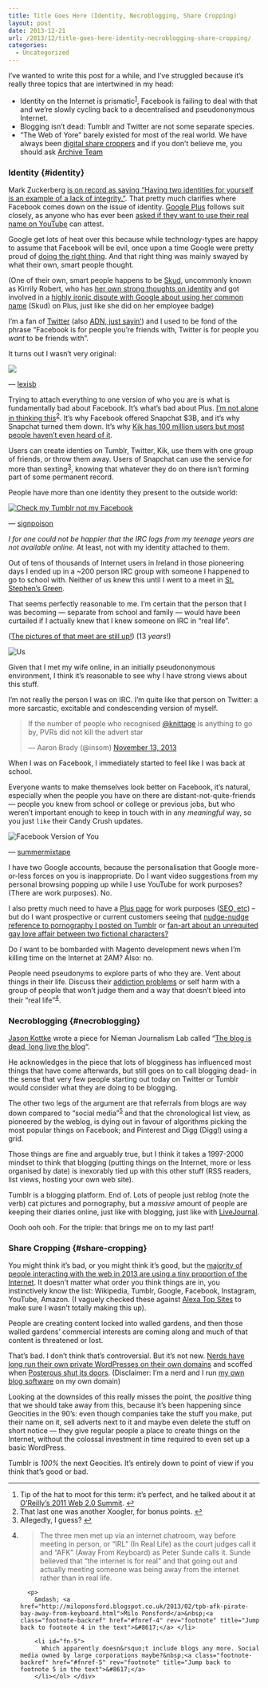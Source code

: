 ```yaml
---
title: Title Goes Here (Identity, Necroblogging, Share Cropping)
layout: post
date: 2013-12-21
url: /2013/12/title-goes-here-identity-necroblogging-share-cropping/
categories:
  - Uncategorized
---
```

I&rsquo;ve wanted to write this post for a while, and I&rsquo;ve struggled because it&rsquo;s really three topics that are intertwined in my head:

  * Identity on the Internet is prismatic<sup id="fnref-1"><a class="footnote-ref" href="#fn-1" rel="footnote">1</a></sup>, Facebook is failing to deal with that and we&rsquo;re slowly cycling back to a decentralised and pseudononymous Internet. 
  * Blogging isn&rsquo;t dead: Tumblr and Twitter are not some separate species. 
  * &ldquo;The Web of Yore&rdquo; barely existed for most of the real world. We have always been [digital share croppers][1] and if you don&rsquo;t believe me, you should ask [Archive Team][2] 

### Identity {#identity}

Mark Zuckerberg [is on record as saying &ldquo;Having two identities for yourself is an example of a lack of integrity.&rdquo;][3]. That pretty much clarifies where Facebook comes down on the issue of identity. [Google Plus][4] follows suit closely, as anyone who has ever been [asked if they want to use their real name on YouTube][5] can attest.

Google get lots of heat over this because while technology-types are happy to assume that Facebook will be evil, once upon a time Google were pretty proud of [doing the right thing][6]. And that right thing was mainly swayed by what their own, smart people thought.

(One of their own, smart people happens to be [Skud][7], uncommonly known as Kirrily Robert, who has [her own strong thoughts on identity][8] and got involved in a [highly ironic dispute with Google about using her common name][9] (Skud) on Plus, just like she did on her employee badge)

I&rsquo;m a fan of [Twitter][10] (also [ADN, just sayin&rsquo;][11]) and I used to be fond of the phrase &ldquo;Facebook is for people you&rsquo;re friends with, Twitter is for people you _want_ to be friends with&rdquo;.

It turns out I wasn&rsquo;t very original:

[![][12]][13]

&mdash; [lexisb][13]

Trying to attach everything to one version of who you are is what is fundamentally bad about Facebook. It&rsquo;s what&rsquo;s bad about Plus. [I&rsquo;m not alone in thinking this][14]<sup id="fnref-2"><a class="footnote-ref" href="#fn-2" rel="footnote">2</a></sup>. It&rsquo;s why Facebook offered Snapchat $3B, and it&rsquo;s why Snapchat turned them down. It&rsquo;s why [Kik has 100 million users but most people haven&rsquo;t even heard of it][15].

Users can create identies on Tumblr, Twitter, Kik, use them with one group of friends, or throw them away. Users of Snapchat can use the service for more than sexting<sup id="fnref-3"><a class="footnote-ref" href="#fn-3" rel="footnote">3</a></sup>, knowing that whatever they do on there isn&rsquo;t forming part of some permanent record.

People have more than one identity they present to the outside world:

[![Check my Tumblr not my Facebook][16]][17]

&mdash; [signpoison][17]

_I for one could not be happier that the IRC logs from my teenage years are not available online._ At least, not with my identity attached to them.

Out of tens of thousands of Internet users in Ireland in those pioneering days I ended up in a ~200 person IRC group with someone I happened to go to school with. Neither of us knew this until I went to a meet in [St. Stephen&rsquo;s Green][18].

That seems perfectly reasonable to me. I&rsquo;m certain that the person that I was becoming &mdash; separate from school and family &mdash; would have been curtailed if I actually knew that I knew someone on IRC in &ldquo;real life&rdquo;.

([The pictures of that meet are still up!][19]) (13 _years_!)

![Us][20]

Given that I met my wife online, in an initially pseudononymous environment, I think it&rsquo;s reasonable to see why I have strong views about this stuff.

I&rsquo;m not really the person I was on IRC. I&rsquo;m quite like that person on Twitter: a more sarcastic, excitable and condescending version of myself.

<blockquote class="twitter-tweet" lang="en">
  <p>
    If the number of people who recognised <a href="https://twitter.com/Knittage">@knittage</a> is anything to go by, PVRs did not kill the advert star
  </p>
  
  <p>
    &mdash; Aaron Brady (@insom) <a href="https://twitter.com/insom/statuses/400727429503004674">November 13, 2013</a>
  </p>
</blockquote>



When I was on Facebook, I immediately started to feel like I was back at school.

Everyone wants to make themselves look better on Facebook, it&rsquo;s natural, especially when the people you have on there are distant-not-quite-friends &mdash; people you knew from school or college or previous jobs, but who weren&rsquo;t important enough to keep in touch with in any _meaningful_ way, so you just `like` their Candy Crush updates.

![Facebook Version of You][21]

&mdash; [summermixtape][22]

I have two Google accounts, because the personalisation that Google more-or-less forces on you is inappropriate. Do I want video suggestions from my personal browsing popping up while I use YouTube for work purposes? (There are work purposes). No.

I also pretty much need to have a [Plus page][23] for work purposes ([SEO, etc][24]) &#8211; but do I want prospective or current customers seeing that [nudge-nudge reference to pornography I posted on Tumblr][25] or [fan-art about an unrequited gay love affair between two fictional characters?][26]

Do _I_ want to be bombarded with Magento development news when I&rsquo;m killing time on the Internet at 2AM? Also: no.

People need pseudonyms to explore parts of who they are. Vent about things in their life. Discuss their [addiction problems][27] or self harm with a group of people that won&rsquo;t judge them and a way that doesn&rsquo;t bleed into their &ldquo;real life&rdquo;<sup id="fnref-4"><a class="footnote-ref" href="#fn-4" rel="footnote">4</a></sup>.

### Necroblogging {#necroblogging}

[Jason Kottke][28] wrote a piece for Nieman Journalism Lab called &ldquo;[The blog is dead, long live the blog][29]&ldquo;.

He acknowledges in the piece that lots of blogginess has influenced most things that have come afterwards, but still goes on to call blogging dead- in the sense that very few people starting out today on Twitter or Tumblr would consider what they are doing to be blogging.

The other two legs of the argument are that referrals from blogs are way down compared to &ldquo;social media&rdquo;<sup id="fnref-5"><a class="footnote-ref" href="#fn-5" rel="footnote">5</a></sup> and that the chronological list view, as pioneered by the weblog, is dying out in favour of algorithms picking the most popular things on Facebook; and Pinterest and Digg (Digg!) using a grid.

Those things are fine and arguably true, but I think it takes a 1997-2000 mindset to think that blogging (putting things on the Internet, more or less organised by date) is inexorably tied up with this other stuff (RSS readers, list views, hosting your own web site).

Tumblr is a blogging platform. End of. Lots of people just reblog (note the verb) cat pictures and pornography, but a _massive_ amount of people are keeping their diaries online, just like with blogging, just like with [LiveJournal][30].

Oooh ooh ooh. For the triple: that brings me on to my last part!

### Share Cropping {#share-cropping}

You might think it&rsquo;s bad, or you might think it&rsquo;s good, but the [majority of people interacting with the web in 2013 are using a tiny proportion of the Internet][31]. It doesn&rsquo;t matter what order you think things are in, you instinctively know the list: Wikipedia, Tumblr, Google, Facebook, Instagram, YouTube, Amazon. (I vaguely checked these against [Alexa Top Sites][32] to make sure I wasn&rsquo;t totally making this up).

People are creating content locked into walled gardens, and then those walled gardens&rsquo; commercial interests are coming along and much of that content is threatened or lost.

That&rsquo;s bad. I don&rsquo;t think that&rsquo;s controversial. But it&rsquo;s not new. [Nerds have long run their own private WordPresses on their own domains][33] and scoffed when [Posterous shut its doors][34]. (Disclaimer: I&rsquo;m a nerd and I run [my own blog software][35] on my own domain)

Looking at the downsides of this really misses the point, the _positive_ thing that we should take away from this, because it&rsquo;s been happening since Geocities in the 90&rsquo;s: even though companies take the stuff you make, put their name on it, sell adverts next to it and maybe even delete the stuff on short notice &mdash; they give regular people a place to create things on the Internet, without the colossal investment in time required to even set up a basic WordPress.

Tumblr is _100%_ the next Geocities. It&rsquo;s entirely down to point of view if you think that&rsquo;s good or bad.

<div class="footnote">
  <hr />
  
  <ol>
    <li id="fn-1">
      Tip of the hat to moot for this term: it&rsquo;s perfect, and he talked about it at <a href="https://www.youtube.com/watch?v=e3Zs74IH0mc">O&rsquo;Reilly&rsquo;s 2011 Web 2.0 Summit</a>.&nbsp;<a class="footnote-backref" href="#fnref-1" rev="footnote" title="Jump back to footnote 1 in the text">&#8617;</a>
    </li>
    <li id="fn-2">
      That last one was another Xoogler, for bonus points.&nbsp;<a class="footnote-backref" href="#fnref-2" rev="footnote" title="Jump back to footnote 2 in the text">&#8617;</a>
    </li>
    <li id="fn-3">
      Allegedly, I guess?&nbsp;<a class="footnote-backref" href="#fnref-3" rev="footnote" title="Jump back to footnote 3 in the text">&#8617;</a>
    </li>
    <li id="fn-4">
      <blockquote>
        <p>
          The three men met up via an internet chatroom, way before meeting in person, or &ldquo;IRL&rdquo; (In Real Life) as the court judges call it and &ldquo;AFK&rdquo; (Away From Keyboard) as Peter Sunde calls it. Sunde believed that &ldquo;the internet is for real&rdquo; and that going out and actually meeting someone was being away from the internet rather than in real life.
        </p>
      </blockquote>
      
      <p>
        &mdash; <a href="http://miloponsford.blogspot.co.uk/2013/02/tpb-afk-pirate-bay-away-from-keyboard.html">Milo Ponsford</a>&nbsp;<a class="footnote-backref" href="#fnref-4" rev="footnote" title="Jump back to footnote 4 in the text">&#8617;</a> </li> 
        
        <li id="fn-5">
          Which apparently doesn&rsquo;t include blogs any more. Social media owned by large corporations maybe?&nbsp;<a class="footnote-backref" href="#fnref-5" rev="footnote" title="Jump back to footnote 5 in the text">&#8617;</a>
        </li></ol> </div>

 [1]: http://www.codinghorror.com/blog/2009/08/are-you-a-digital-sharecropper.html
 [2]: https://archive.org/details/archiveteam-geocities
 [3]: http://www.michaelzimmer.org/2010/05/14/facebooks-zuckerberg-having-two-identities-for-yourself-is-an-example-of-a-lack-of-integrity/
 [4]: http://plus.google.com/
 [5]: http://www.zdnet.com/forced-google-plus-integration-on-youtube-backfires-petition-hits-112000-7000023196/
 [6]: http://www.siliconvalleywatcher.com/mt/archives/2009/04/google_quietly.php
 [7]: http://infotrope.net/
 [8]: http://geekfeminism.org/2010/06/10/hacker-news-and-pseudonymity/
 [9]: http://infotrope.net/2011/07/22/ive-been-suspended-from-google-plus/
 [10]: http://twitter.com/insom
 [11]: http://alpha.app.net/insom
 [12]: https://31.media.tumblr.com/tumblr_lokazehMCq1qgc9nxo1_400.jpg
 [13]: http://lexisb.tumblr.com/post/7789871811
 [14]: http://takeaswig.com/the-end-of-the-facebook-era
 [15]: http://thenextweb.com/mobile/2013/12/12/kik-reaches-100-million-users-shows-instagram-twitter-messaging-done/#!qnzTZ
 [16]: https://25.media.tumblr.com/b49fa0f58590d35a17a6ddc0a2aa5d0a/tumblr_my0kuqRDBB1rj51pno1_400.jpg
 [17]: http://signpoison.tumblr.com/post/70404638741
 [18]: http://en.wikipedia.org/wiki/St_Stephen%27s_Green
 [19]: http://www.phishy.net/webcam/dub24june/page3.htm
 [20]: /static/00624065.jpg
 [21]: https://2.bp.blogspot.com/-pIRR-eKPa1U/Ta1is62qP_I/AAAAAAAAGno/p7e3OPGbL5M/s1600/facebook_vs_real_life.png
 [22]: http://www.summermixtape.com/2011/04/facebook-vs-real-life.html
 [23]: http://google.com/+AaronBrady
 [24]: http://searchenginewatch.com/article/2307518/Google-SEO-How-Google-Impacts-Search-Results
 [25]: http://insom.tumblr.com/post/69635940539/new-aesthetic-reddit-a-medic-alert-bracelet
 [26]: http://insom.tumblr.com/post/69475252993/oldbone-im-done-with-the-colouring-and-im
 [27]: http://www.tumblr.com/tagged/aa-meeting
 [28]: http://kottke.org/
 [29]: http://www.niemanlab.org/2013/12/the-blog-is-dead/
 [30]: http://www.livejournal.com/
 [31]: http://www.theguardian.com/technology/2012/apr/17/walled-gardens-facebook-apple-censors
 [32]: http://www.alexa.com/topsites
 [33]: http://www.marco.org/2013/08/05/be-your-own-platform
 [34]: http://www.archiveteam.org/index.php?title=Posterous/Story
 [35]: https://github.com/insom/blag/



